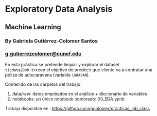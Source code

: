 # Exploratory Data Analysis 
## Machine Learning
### By Gabriela Gutiérrez-Colomer Santos 
### g.gutierrezcolomer@cunef.edu
En esta práctica se pretende limpiar y explorar el dataset ``ticdata2000.txt``con el objetivo de predecir que cliente va a contratar una poliza de autocaravana (variable ``CARAVAN``). 

Contenido de las carpetas del trabajo: 
1. data/raw: datos empleados en el análisis + diccionario de variables
2. notebooks: un único notebook nombrado: 00_EDA.ypnb

Trabajo disponible en : https://github.com/gcolomer/practicas_lab_class

